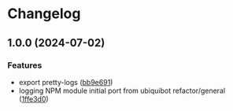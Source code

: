 # Changelog

## 1.0.0 (2024-07-02)


### Features

* export pretty-logs ([bb9e691](https://github.com/ubiquity/ubiquibot-logger/commit/bb9e691f85b7b52cd339d82e4f98fe409a801a7b))
* logging NPM module initial port from ubiquibot refactor/general ([1ffe3d0](https://github.com/ubiquity/ubiquibot-logger/commit/1ffe3d00060e77b9eee3a0258d8baba2e5991e77))
